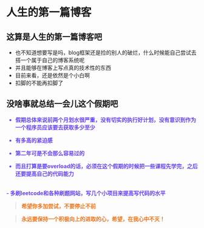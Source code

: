 <style type="text/css">
div.marker1{color:#6542f4;font-weight:bold}
div.marker2{color:#ef731a;font-weight:bold}
</style>


# 人生的第一篇博客

## 这算是人生的第一篇博客吧

- 也不知道想要写是吗，blog框架还是捡的别人的破烂，什么时候能自己尝试去搭一个属于自己的博客系统呢
- 并且能够在博客上写点真的技术性的东西
- 目前来看，还是依然是个小白啊
- 扣脚的不能再扣脚了

## 没啥事就总结一会儿这个假期吧

<div class='marker1'>

- 假期总体来说前两个月划水很严重，没有切实的执行好计划，没有意识到作为一个程序员应该要去获取多少至少

- 有多高的紧迫感<br>
- 第二年可是不会那么容易过的 <br>
- 而且打算是要overload的话，必须在这个假期的时候把一些课程先学完，之后还要提高自己的代码能力
<br>
- 多刷leetcode和各种刷题网站，写几个小项目来提高写代码的水平

</div>



> <div class='marker2'> 希望你多加尝试，不要停止不前 </div>

> <div class='marker2'> 永远要保持一个积极向上的进取的心，希望，在我心中不灭！ </div>

